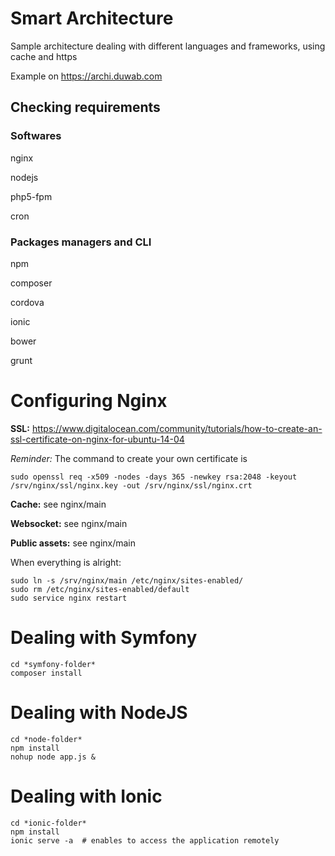 # Smart Architecture

Sample architecture dealing with different languages and frameworks, using cache and https

Example on https://archi.duwab.com


## Checking requirements
### Softwares
nginx

nodejs

php5-fpm

cron

### Packages managers and CLI
npm

composer

cordova

ionic

bower

grunt

# Configuring Nginx
**SSL:** https://www.digitalocean.com/community/tutorials/how-to-create-an-ssl-certificate-on-nginx-for-ubuntu-14-04

*Reminder:* The command to create your own certificate is
```
sudo openssl req -x509 -nodes -days 365 -newkey rsa:2048 -keyout /srv/nginx/ssl/nginx.key -out /srv/nginx/ssl/nginx.crt
```

**Cache:** see nginx/main

**Websocket:** see nginx/main

**Public assets:** see nginx/main

When everything is alright:
```
sudo ln -s /srv/nginx/main /etc/nginx/sites-enabled/
sudo rm /etc/nginx/sites-enabled/default
sudo service nginx restart
```

# Dealing with Symfony
```
cd *symfony-folder*
composer install
```


# Dealing with NodeJS
```
cd *node-folder*
npm install
nohup node app.js &
```


# Dealing with Ionic
```
cd *ionic-folder*
npm install
ionic serve -a  # enables to access the application remotely
```
